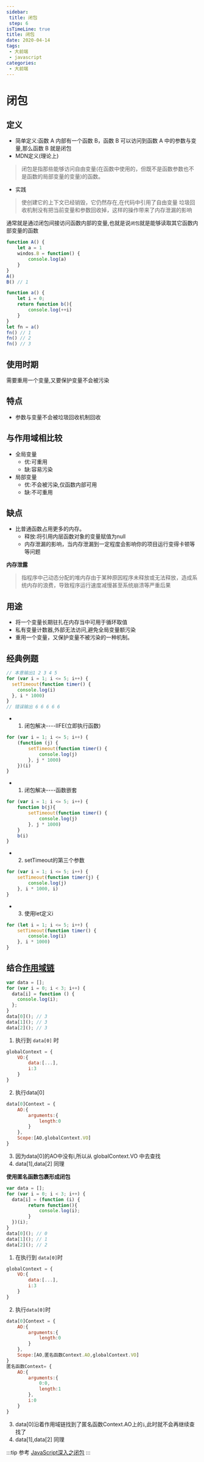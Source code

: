 ```yaml
---
sidebar:
 title: 闭包
 step: 6
isTimeLine: true
title: 闭包
date: 2020-04-14
tags:
 - 大前端
 - javascript
categories:
 - 大前端
---
```

# 闭包

## 定义
* 简单定义:函数 A 内部有一个函数 B，函数 B 可以访问到函数 A 中的参数与变量,那么函数 B 就是闭包
* MDN定义(理论上)
>闭包是指那些能够访问自由变量(在函数中使用的，但既不是函数参数也不是函数的局部变量的变量)的函数。
* 实践
>使创建它的上下文已经销毁，它仍然存在,在代码中引用了自由变量
垃圾回收机制没有把当前变量和参数回收掉，这样的操作带来了内存泄漏的影响

通常就是通过闭包间接访问函数内部的变量,也就是说``闭包``就是能够读取其它函数内部变量的函数
>
```js
function A() {
    let a = 1
    windos.B = function() {
        console.log(a)
    }
}
A()
B() // 1
```
```js
function a() {
    let i = 0;
    return function b(){
        console.log(++i)
    }
}
let fn = a()
fn() // 1
fn() // 2
fn() // 3
```

## 使用时期
需要重用一个变量,又要保护变量不会被污染

## 特点
* 参数与变量不会被垃圾回收机制回收

## 与作用域相比较
* 全局变量
  * 优:可重用
  * 缺:容易污染
* 局部变量
  * 优:不会被污染,仅函数内部可用
  * 缺:不可重用

## 缺点
* 比普通函数占用更多的内存。
  * 释放:将引用内层函数对象的变量赋值为null
  * 内存泄漏的影响，当内存泄漏到一定程度会影响你的项目运行变得卡顿等等问题

**内存泄露**
>指程序中己动态分配的堆内存由于某种原因程序未释放或无法释放，造成系统内存的浪费，导致程序运行速度减慢甚至系统崩溃等严重后果

## 用途
* 将一个变量长期驻扎在内存当中可用于循环取值
* 私有变量计数器,外部无法访问,避免全局变量额污染
* 重用一个变量，又保护变量不被污染的一种机制。

## 经典例题
```js
// 本意输出1 2 3 4 5
for (var i = 1; i <= 5; i++) {
  setTimeout(function timer() {
    console.log(i)
  }, i * 1000)
}
// 错误输出 6 6 6 6 6
```

* 1. 闭包解决----IIFE(立即执行函数)
```js
for (var i = 1; i <= 5; i++) {
    (function (j) {
        setTimeout(function timer() {
            console.log(j)
        }, j * 1000)
    })(i)
}
```
* 1. 闭包解决----函数嵌套
```js
for (var i = 1; i <= 5; i++) {
    function b(j){
        setTimeout(function timer() {
            console.log(j)
        }, j * 1000)
    }
    b(i)
}
```
* 2. setTimeout的第三个参数
```js
for (var i = 1; i <= 5; i++) {
    setTimeout(function timer(j) {
        console.log(j)
    }, i * 1000, i)
}
```
* 3. 使用let定义i
```js
for (let i = 1; i <= 5; i++) {
    setTimeout(function timer() {
        console.log(i)
    }, i * 1000)
}
```

## 结合[作用域链](./scopeLink.md)
```js
var data = [];
for (var i = 0; i < 3; i++) {
  data[i] = function () {
    console.log(i);
  };
}
data[0](); // 3
data[1](); // 3
data[2](); // 3
```
1. 执行到 ``data[0]`` 时
```js
globalContext = {
    VO:{
        data:[...],
        i:3
    }
}
```
2. 执行data[0]
```js
data[0]Context = {
    AO:{
        arguments:{
            length:0
        }
    },
    Scope:[AO,globalContext.VO]
}
```
3. 因为data[0]的AO中没有i,所以从 globalContext.VO 中去查找
4. data[1],data[2] 同理

**使用匿名函数包裹形成闭包**
```js
var data = [];
for (var i = 0; i < 3; i++) {
  data[i] = (function (i) {
        return function(){
            console.log(i);
        }
  })(i);
}
data[0](); // 0
data[1](); // 1
data[2](); // 2
```
1. 在执行到 ``data[0]``时
```js
globalContext = {
    VO:{
        data:[...],
        i:3
    }
}
```
2. 执行``data[0]``时
```js
data[0]Context = {
    AO:{
        arguments:{
            length:0
        }
    },
    Scope:[AO,匿名函数Context.AO,globalContext.VO]
}
匿名函数Context= {
    AO:{
        arguments:{
            0:0,
            length:1
        },
        i:0
    }
}
```
3. data[0]沿着作用域链找到了匿名函数Context.AO上的``i``,此时就不会再继续查找了
4. data[1],data[2] 同理


:::tip 参考
[JavaScript深入之闭包](https://github.com/mqyqingfeng/Blog/issues/9)
:::

